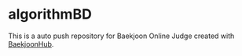 # algorithmBD
This is a auto push repository for Baekjoon Online Judge created with [BaekjoonHub](https://github.com/BaekjoonHub/BaekjoonHub).
